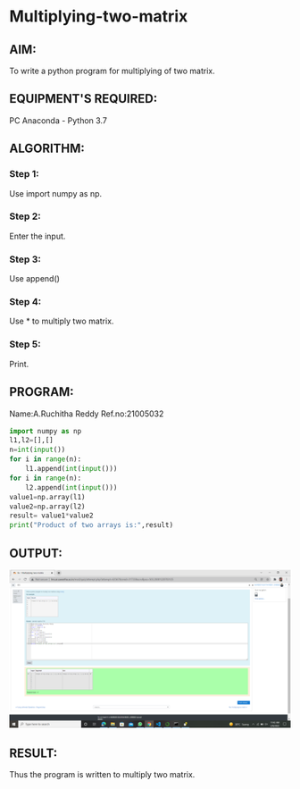 # Multiplying-two-matrix

## AIM:
To write a python program for multiplying of two matrix.

## EQUIPMENT'S REQUIRED:
PC Anaconda - Python 3.7

## ALGORITHM:
### Step 1:
Use import numpy as np.

### Step 2:
Enter the input.

### Step 3:
Use append()

### Step 4:
Use * to multiply two matrix.

### Step 5:
Print.

## PROGRAM:
Name:A.Ruchitha Reddy
Ref.no:21005032

```python 
import numpy as np
l1,l2=[],[]
n=int(input())
for i in range(n):
    l1.append(int(input()))
for i in range(n):
    l2.append(int(input()))
value1=np.array(l1)
value2=np.array(l2)
result= value1*value2
print("Product of two arrays is:",result)
```

## OUTPUT:
![output](https://github.com/RuchithaReddy28/Multiplying-two-matrix/blob/main/Screenshot%20(225).png?raw=true)

## RESULT:
Thus the program is written to multiply two matrix.


